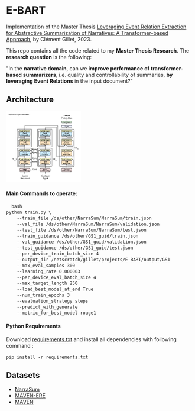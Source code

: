 # E-BART

Implementation of the Master Thesis [Leveraging Event Relation Extraction for Abstractive Summarization of Narratives: A Transformer-based Approach](https://drive.google.com/file/d/1gHsG2oOmKIOgSRGfMzsgElB3EEp18EUX/view?usp=sharing), by Clément Gillet, 2023.

This repo contains all the code related to my **Master Thesis Research**. The **research question** is the following: 

"In the **narrative domain**, can we **improve performance of transformer-based summarizers**, i.e. quality and controllability of summaries, **by leveraging Event Relations** in the input document?"

## Architecture
<img src="images/gsum.png" width="40%" height="40%" alt="Architecture" title="Architecture">

#### Main Commands to operate:

      bash
    python train.py \
        --train_file /ds/other/NarraSum/NarraSum/train.json 
        --val_file /ds/other/NarraSum/NarraSum/validation.json 
        --test_file /ds/other/NarraSum/NarraSum/test.json 
        --train_guidance /ds/other/GS1_guid/train.json 
        --val_guidance /ds/other/GS1_guid/validation.json 
        --test_guidance /ds/other/GS1_guid/test.json 
        --per_device_train_batch_size 4 
        --output_dir /netscratch/gillet/projects/E-BART/output/GS1 
        --max_eval_samples 300 
        --learning_rate 0.000003 
        --per_device_eval_batch_size 4 
        --max_target_length 250 
        --load_best_model_at_end True 
        --num_train_epochs 3 
        --evaluation_strategy steps 
        --predict_with_generate 
        --metric_for_best_model rouge1
    

#### Python Requirements

Download [requirements.txt](requirements) and install all dependencies with following command : 

    pip install -r requirements.txt

## Datasets
- [NarraSum](https://github.com/zhaochaocs/narrasum)
- [MAVEN-ERE](https://github.com/THU-KEG/MAVEN-ERE)
- [MAVEN](https://github.com/THU-KEG/MAVEN-dataset)
